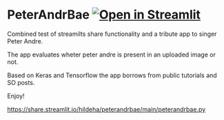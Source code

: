 # PeterAndrBae [![Open in Streamlit](https://static.streamlit.io/badges/streamlit_badge_black_white.svg)](https://share.streamlit.io/hildeha/peterandrbae/main/peterandrbae.py)

Combined test of streamilts share functionality and a tribute app to singer Peter Andre.

The app evaluates wheter peter andre is present in an uploaded image or not.

Based on Keras and Tensorflow the app borrows from public tutorials and SO posts.

Enjoy!

https://share.streamlit.io/hildeha/peterandrbae/main/peterandrbae.py
